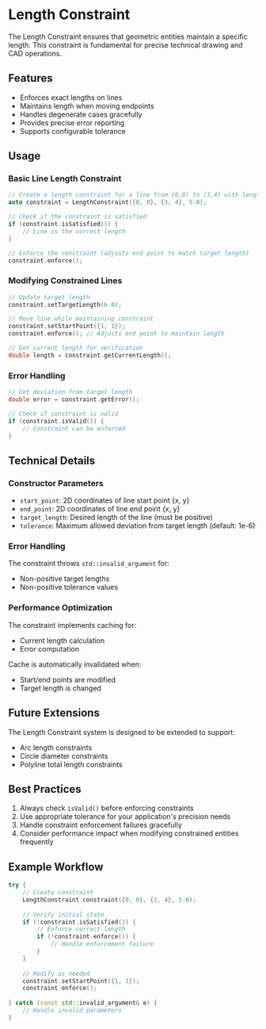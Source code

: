 # Length Constraint

The Length Constraint ensures that geometric entities maintain a specific length. This constraint is fundamental for precise technical drawing and CAD operations.

## Features

- Enforces exact lengths on lines
- Maintains length when moving endpoints
- Handles degenerate cases gracefully
- Provides precise error reporting
- Supports configurable tolerance

## Usage

### Basic Line Length Constraint

```cpp
// Create a length constraint for a line from (0,0) to (3,4) with length 5
auto constraint = LengthConstraint({0, 0}, {3, 4}, 5.0);

// Check if the constraint is satisfied
if (constraint.isSatisfied()) {
    // Line is the correct length
}

// Enforce the constraint (adjusts end point to match target length)
constraint.enforce();
```

### Modifying Constrained Lines

```cpp
// Update target length
constraint.setTargetLength(6.0);

// Move line while maintaining constraint
constraint.setStartPoint({1, 1});
constraint.enforce(); // Adjusts end point to maintain length

// Get current length for verification
double length = constraint.getCurrentLength();
```

### Error Handling

```cpp
// Get deviation from target length
double error = constraint.getError();

// Check if constraint is valid
if (constraint.isValid()) {
    // Constraint can be enforced
}
```

## Technical Details

### Constructor Parameters

- `start_point`: 2D coordinates of line start point {x, y}
- `end_point`: 2D coordinates of line end point {x, y}
- `target_length`: Desired length of the line (must be positive)
- `tolerance`: Maximum allowed deviation from target length (default: 1e-6)

### Error Handling

The constraint throws `std::invalid_argument` for:
- Non-positive target lengths
- Non-positive tolerance values

### Performance Optimization

The constraint implements caching for:
- Current length calculation
- Error computation

Cache is automatically invalidated when:
- Start/end points are modified
- Target length is changed

## Future Extensions

The Length Constraint system is designed to be extended to support:
- Arc length constraints
- Circle diameter constraints
- Polyline total length constraints

## Best Practices

1. Always check `isValid()` before enforcing constraints
2. Use appropriate tolerance for your application's precision needs
3. Handle constraint enforcement failures gracefully
4. Consider performance impact when modifying constrained entities frequently

## Example Workflow

```cpp
try {
    // Create constraint
    LengthConstraint constraint({0, 0}, {3, 4}, 5.0);
    
    // Verify initial state
    if (!constraint.isSatisfied()) {
        // Enforce correct length
        if (!constraint.enforce()) {
            // Handle enforcement failure
        }
    }
    
    // Modify as needed
    constraint.setStartPoint({1, 1});
    constraint.enforce();
    
} catch (const std::invalid_argument& e) {
    // Handle invalid parameters
}
